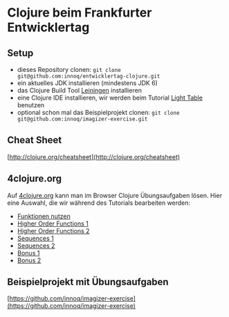 # Clojure beim Frankfurter Entwicklertag

## Setup

* dieses Repository clonen: `git clone git@github.com:innoq/entwicklertag-clojure.git`
* ein aktuelles JDK installieren (mindestens JDK 6)
* das Clojure Build Tool [Leiningen](http://leiningen.org/#install) installieren
* eine Clojure IDE installieren, wir werden beim Tutorial [Light Table](http://lighttable.com/) benutzen
* optional schon mal das Beispielprojekt clonen: `git clone git@github.com:innoq/imagizer-exercise.git`

## Cheat Sheet

[http://clojure.org/cheatsheet](http://clojure.org/cheatsheet)

## 4clojure.org

Auf [4clojure.org](http://4clojure.org) kann man im Browser Clojure Übungsaufgaben lösen. Hier eine Auswahl, die wir während des Tutorials bearbeiten werden:

* [Funktionen nutzen](http://www.4clojure.com/problem/14)
* [Higher Order Functions 1](http://www.4clojure.com/problem/17)
* [Higher Order Functions 2](http://www.4clojure.com/problem/18)
* [Sequences 1](http://www.4clojure.com/problem/12)
* [Sequences 2](http://www.4clojure.com/problem/13)
* [Bonus 1](http://www.4clojure.com/problem/20)
* [Bonus 2](http://www.4clojure.com/problem/70)

## Beispielprojekt mit Übungsaufgaben

[https://github.com/innoq/imagizer-exercise](https://github.com/innoq/imagizer-exercise)
